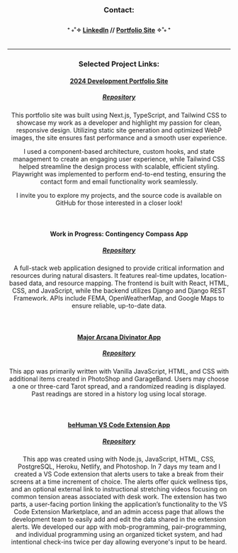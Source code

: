 <div align="center">
 
 <h3> Contact: </h3>
 
   <h4>
    ⁺ ༚˚✧ <a href="https://www.linkedin.com/in/rhonelachner/">LinkedIn</a> //  
     <a href="https://www.sarahrhonelachner.dev/">Portfolio Site</a> ✧˚༚ ⁺ </br>
   </h4>
</div>

---
<div align="center">
  <h3> Selected Project Links: </h3>
<h4>
<a href="https://www.sarahrhonelachner.dev/">2024 Development Portfolio Site</a>
</h4>
<h5>
 <a href="https://github.com/RhoneLachner/2024-portfolio">Repository</a>
</h5>
 <p> This portfolio site was built using Next.js, TypeScript, and Tailwind CSS to showcase my work as a developer and highlight my passion for clean, responsive design. Utilizing static site generation and optimized WebP images, the site ensures fast performance and a smooth user experience.

I used a component-based architecture, custom hooks, and state management to create an engaging user experience, while Tailwind CSS helped streamline the design process with scalable, efficient styling. Playwright was implemented to perform end-to-end testing, ensuring the contact form and email functionality work seamlessly.

I invite you to explore my projects, and the source code is available on GitHub for those interested in a closer look!
 </br>
  </br>
</br>

<h4>
Work in Progress: Contingency Compass App
</h4>
<h5>
 <a href="https://github.com/RhoneLachner/contingency-compass-app">Repository</a></h5>
 <p> A full-stack web application designed to provide critical information and resources during natural disasters. It features real-time updates, location-based data, and resource mapping. The frontend is built with React, HTML, CSS, and JavaScript, while the backend utilizes Django and Django REST Framework. APIs include FEMA, OpenWeatherMap, and Google Maps to ensure reliable, up-to-date data.
 </br>
  </br>
   </br>
  
<h4>
<a href="https://mystechal-divinators.github.io/project-week-tarot-divinators/index.html">Major Arcana Divinator App</a>
</h4>
<h5>
 <a href="https://github.com/Mystechal-Divinators">Repository</a>
</h5>
 <p> This app was primarily written with Vanilla JavaScript, HTML, and CSS with additional items created in PhotoShop and GarageBand. Users may choose a one or three-card Tarot spread, and a randomized reading is displayed. Past readings are stored in a history log using local storage.
 </br>
  </br>
   </br>

<h4>
<a href="https://marketplace.visualstudio.com/items?itemName=not-bot.be-human&ssr=false#overview">beHuman VS Code Extension App</a>
</h4>
<h5>
 <a href="https://github.com/alchemy-be-human">Repository</a>
</h5>
 <p> This app was created using with Node.js, JavaScript, HTML, CSS, PostgreSQL, Heroku, Netlify, and Photoshop. In 7 days my team and I created a VS Code extension that alerts users to take a break from their screens at a time increment of choice. The alerts offer quick wellness tips, and an optional external link to instructional stretching videos focusing on common tension areas associated with desk work. 
The extension has two parts, a user-facing portion linking the application’s functionality to the VS Code Extension Marketplace, and an admin access page that allows the development team to easily add and edit the data shared in the extension alerts. We developed our app with mob-programming, pair-programming, and individual programming using an organized ticket system, and had intentional check-ins twice per day allowing everyone's input to be heard.
</p>

</div>  
 

